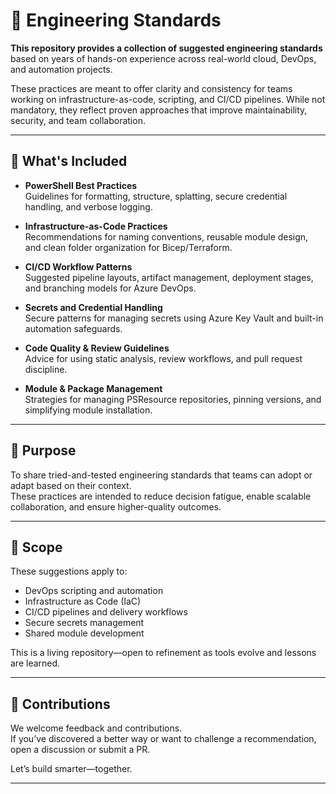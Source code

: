 # 🧰 Engineering Standards

**This repository provides a collection of suggested engineering standards** based on years of hands-on experience across real-world cloud, DevOps, and automation projects.

These practices are meant to offer clarity and consistency for teams working on infrastructure-as-code, scripting, and CI/CD pipelines. While not mandatory, they reflect proven approaches that improve maintainability, security, and team collaboration.

---

## 📌 What's Included

- **PowerShell Best Practices**  
  Guidelines for formatting, structure, splatting, secure credential handling, and verbose logging.

- **Infrastructure-as-Code Practices**  
  Recommendations for naming conventions, reusable module design, and clean folder organization for Bicep/Terraform.

- **CI/CD Workflow Patterns**  
  Suggested pipeline layouts, artifact management, deployment stages, and branching models for Azure DevOps.

- **Secrets and Credential Handling**  
  Secure patterns for managing secrets using Azure Key Vault and built-in automation safeguards.

- **Code Quality & Review Guidelines**  
  Advice for using static analysis, review workflows, and pull request discipline.

- **Module & Package Management**  
  Strategies for managing PSResource repositories, pinning versions, and simplifying module installation.

---

## 🎯 Purpose

To share tried-and-tested engineering standards that teams can adopt or adapt based on their context.  
These practices are intended to reduce decision fatigue, enable scalable collaboration, and ensure higher-quality outcomes.

---

## 🧱 Scope

These suggestions apply to:
- DevOps scripting and automation
- Infrastructure as Code (IaC)
- CI/CD pipelines and delivery workflows
- Secure secrets management
- Shared module development

This is a living repository—open to refinement as tools evolve and lessons are learned.

---

## 🤝 Contributions

We welcome feedback and contributions.  
If you’ve discovered a better way or want to challenge a recommendation, open a discussion or submit a PR.

Let’s build smarter—together.

---
